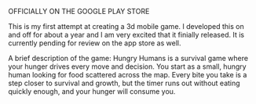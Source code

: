 OFFICIALLY ON THE GOOGLE PLAY STORE

This is my first attempt at creating a 3d mobile game. I developed this on and off for about a year and I am very excited that it finially released. It is currently pending for review on the app store as well.

A brief description of the game:
Hungry Humans is a survival game where your hunger drives every move and decision. You start as a small, hungry human looking for food scattered across the map. Every bite you take is a step closer to survival and growth, but the timer runs out without eating quickly enough, and your hunger will consume you.
